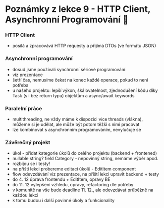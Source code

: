 # Poznámky z lekce 9 - HTTP Client, Asynchronní Programování 🦄

### HTTP Client

- posílá a zpracovává HTTP requesty a přijímá DTOs (ve formátu JSON)

### Asynchronní programování

- dosud jsme používali synchronní sériové programování
- viz prezentace
- šetří čas, nemusíme čekat na konec každé operace, pokud to není potřeba
- u našeho projektu: lepší výkon, škálovatelnost, zjednodušení kódu díky Task (s i bez return typu) objektům a async/await keywords

### Paralelní práce

- multithreading, ne vždy máme k dispozici více threads (vlákna), můžeme si je udělat, ale může být potom těžší s nimi pracovat
- lze kombinovat s asynchronním programováním, nevylučuje se

### Závěrečný projekt

- úkol - přidat kategorie úkolů do celého projektu (backend + frontened)
- nullable string? field Category - nepovinný string, nemáme výběr apod.
- rozbijou se i testy!
- na příští lekci probereme editaci úkolů - EditItem component
- flow odevzdávání viz prezentace, na příští lekci upravit backend + testy
- do 4. 12 úprava frontendu + EditItem, opravy BE
- do 11. 12 vylepšení vzhledu, opravy, refactoring dle potřeby
- v komunitě na vše bude deadline 11. 12., ale odevzdávat průběžně na každou lekci
- k tomu budou i další povinné úkoly a funkcionality
